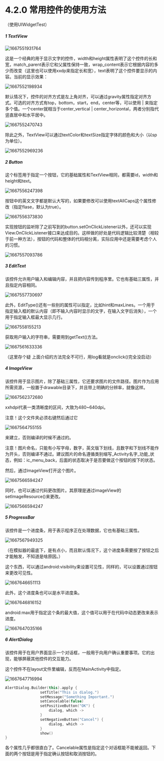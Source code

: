 # 4.2.0 常用控件的使用方法

（使用UIWidgetTest）

##### 1 TextView

![1667551931764](image/4.2.0常用控件的使用方法/1667551931764.png)

这是一个经典的用于显示文字的控件，width和height属性表明了这个控件的长和宽，match_parent表示它和父属性保持一致，wrap_content表示它根据内容的多少而改变（这里也可以使用xxdp来指定长和宽），text表明了这个控件要显示的内容。当前的显示效果：

![1667552198934](image/4.2.0常用控件的使用方法/1667552198934.png)

默认情况下，控件的对齐方式是左上角对齐，可以通过gravity属性指定对齐方式。可选的对齐方式有top，bottom，start，end，center等，可以使用 | 来指定多个值。一个center就相当于center_vertical | center_horizontal，两者分别指代竖直居中和水平居中。

![1667552470743](image/4.2.0常用控件的使用方法/1667552470743.png)

除此之外，TextView可以通过textColor和textSize指定字体的颜色和大小（以sp为单位）。

![1667552969236](image/4.2.0常用控件的使用方法/1667552969236.png)

##### 2 Button

这个标签用于指定一个按钮，它的基础属性和TextView相同，都需要id，width和height和text。

![1667556247398](image/4.2.0常用控件的使用方法/1667556247398.png)

按钮中的英文文字都是默认大写的，如果要修改可以使用textAllCaps这个属性修改（指定flase，默认为true）。

![1667556373830](image/4.2.0常用控件的使用方法/1667556373830.png)

实现按钮的监听除了之前写到的button.setOnClickListener以外，还可以实现View.OnClickListener接口来达成目的。这样做的好处是代码逻辑比较清楚（相较于前一种方法），按钮的代码和整体的代码相分离，实际应用中还是需要考虑个人的习惯。

![1667557093786](image/4.2.0常用控件的使用方法/1667557093786.png)

##### 3 EditText

该控件允许用户输入和编辑内容，并且把内容传到程序里。它也有基础三属性，并且指定内容相同。

![1667557730697](image/4.2.0常用控件的使用方法/1667557730697.png)

此外，EditType()还有一些别的属性可以指定，比如hint和maxLines。一个用于指定输入框的默认内容（即不输入内容时显示的文字，在输入文字后消失），一个用于指定输入框最大显示几行。

![1667558155213](image/4.2.0常用控件的使用方法/1667558155213.png)

获取用户输入的字符串，需要用到getText()方法。

![1667561633336](image/4.2.0常用控件的使用方法/1667561633336.png)

（这里存个疑 上面介绍的方法完全不可行，用log看就是onclick()完全没启动）

##### 4 ImageView

该控件用于显示图片，除了基础三属性，它还要求图片的文件路径。图片作为应用所需资源，一般置于drawable目录下，并且带上明确的分辨率，就像这样。

![1667562372680](image/4.2.0常用控件的使用方法/1667562372680.png)

xxhdpi代表一类清晰度的区间，大致为480~640dpi。

注意！这个文件夹必须右键然后通过它

![1667564755155](image/4.2.0常用控件的使用方法/1667564755155.png)

来建立，否则编译的时候不通过的。

注意！图片命名，只能有小写字母，数字，英文版下划线，且数字和下划线不能作为开头，否则编译不通过。建议图片的命名遵循类别缩写_Activity名字_功能_状态，例如：ic_menu_back，后面的状态取决于是否要做这个按钮的按下的状态。

然后，通过ImageView打开这个图片。

![1667566594247](image/4.2.0常用控件的使用方法/1667566594247.png)

同时，也可以通过代码更改图片。其原理是通过imageView的setImageResource()来更改。

![1667566594247](image/4.2.0常用控件的使用方法/1667566594247.png)

##### 5 ProgressBar

该控件是一个进度条，用于表示程序正在处理数据，它也有基础三属性。

![1667567949325](image/4.2.0常用控件的使用方法/1667567949325.png)

（在模拟器的最底下，是有点小，而且默认情况下，这个进度条需要按了按钮之后才能触发，不知道是啥原因。）

这个东西，可以通过android:visibility来设置可见性，同样的，可以设置通过按钮来更改可见性。

![1667646651113](image/4.2.0常用控件的使用方法/1667646651113.png)

此外，这个进度条也可以是水平进度条。

![1667646816152](image/4.2.0常用控件的使用方法/1667646816152.png)

android:max用于指定这个条的最大值，这个值可以用于在代码中动态更改来表示进度。

![1667647035166](image/4.2.0常用控件的使用方法/1667647035166.png)

##### 6 AlertDialog

该控件用于在用户界面显示一个对话框，一般用于向用户确认重要事项。它的出现，能够屏蔽其他控件的交互能力。

这个控件不在layout文件里编辑，反而在MainActivity中指定。

![1667647716994](image/4.2.0常用控件的使用方法/1667647716994.png)

```kotlin
AlertDialog.Builder(this).apply {
                setTitle("This is dialog.")
                setMessage("Something Important.")
                setCancelable(false)
                setPositiveButton("OK") {
                    dialog, which ->
                }
                setNegativeButton("Cancel") {
                    dialog, which ->
                }
                show()
}
```

各个属性几乎都很直白了。Cancelable属性是指定这个对话框能不能被返回。下面的两个按钮是用于指定确认按钮和取消按钮的。

